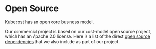Open Source
===========

Kubecost has an open core business model. 

Our commercial project is based on our cost-model open source project, which has an Apache 2.0 license. 
Here is a list of the direct [open source dependencies](https://github.com/kubecost/cost-model/blob/master/go.mod#L9) that we also include as part of our project.

<!--- {"article":"4407595974679","section":"4402829033367","permissiongroup":"1500001277122"} --->